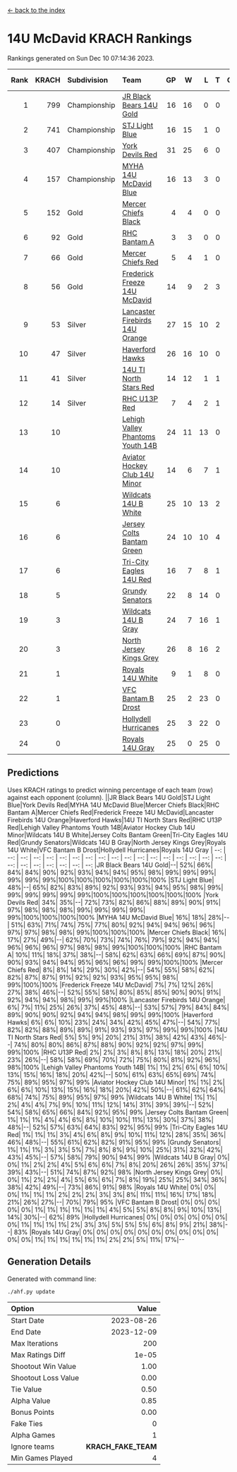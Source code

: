 [<- back to the index](readme.md)
# 14U McDavid KRACH Rankings
Rankings generated on Sun Dec 10 07:14:36 2023.

Rank|KRACH|Subdivision|Team|GP|W|L|T|OTW|OTL|SoS|Exp Wins|Win Diff
---:|---:|:---|:---|---:|---:|---:|---:|---:|---:|---:|---:|---:
1|799|Championship|[JR Black Bears 14U Gold](https://gamesheetstats.com/seasons/3659/teams/140633/schedule)|16|16|0|0|1|0|9|16.8|-0.0
2|741|Championship|[STJ Light Blue](https://gamesheetstats.com/seasons/3659/teams/140639/schedule)|16|15|1|0|0|0|68|15.9|0.0
3|407|Championship|[York Devils Red](https://gamesheetstats.com/seasons/3659/teams/140644/schedule)|31|25|6|0|0|0|305|25.9|0.0
4|157|Championship|[MYHA 14U McDavid Blue](https://gamesheetstats.com/seasons/3659/teams/140636/schedule)|16|13|3|0|0|0|68|13.9|0.0
5|152|Gold|[Mercer Chiefs Black](https://gamesheetstats.com/seasons/3659/teams/140605/schedule)|4|4|0|0|0|0|5|4.9|0.0
6|92|Gold|[RHC Bantam A](https://gamesheetstats.com/seasons/3659/teams/140618/schedule)|3|3|0|0|0|0|4|3.9|0.0
7|66|Gold|[Mercer Chiefs Red](https://gamesheetstats.com/seasons/3659/teams/140606/schedule)|5|4|1|0|0|0|71|4.9|0.0
8|56|Gold|[Frederick Freeze 14U McDavid](https://gamesheetstats.com/seasons/3659/teams/140628/schedule)|14|9|2|3|0|0|66|11.4|0.0
9|53|Silver|[Lancaster Firebirds 14U Orange](https://gamesheetstats.com/seasons/3659/teams/140634/schedule)|27|15|10|2|0|0|165|16.9|0.0
10|47|Silver|[Haverford Hawks](https://gamesheetstats.com/seasons/3659/teams/140630/schedule)|26|16|10|0|0|0|154|16.9|0.0
11|41|Silver|[14U TI North Stars Red](https://gamesheetstats.com/seasons/3659/teams/140626/schedule)|14|12|1|1|0|0|8|13.4|0.0
12|14|Silver|[RHC U13P Red](https://gamesheetstats.com/seasons/3659/teams/140619/schedule)|7|4|2|1|0|0|55|5.4|0.0
13|10||[Lehigh Valley Phantoms Youth 14B](https://gamesheetstats.com/seasons/3659/teams/140635/schedule)|24|11|13|0|1|1|103|11.9|0.0
14|10||[Aviator Hockey Club 14U Minor](https://gamesheetstats.com/seasons/3659/teams/140627/schedule)|14|6|7|1|0|0|175|7.4|0.0
15|6||[Wildcats 14U B White](https://gamesheetstats.com/seasons/3659/teams/140643/schedule)|25|10|13|2|1|1|69|11.9|0.0
16|6||[Jersey Colts Bantam Green](https://gamesheetstats.com/seasons/3659/teams/140632/schedule)|24|10|10|4|1|0|33|12.9|0.0
17|6||[Tri-City Eagles 14U Red](https://gamesheetstats.com/seasons/3659/teams/140640/schedule)|16|7|8|1|1|0|85|8.4|0.0
18|5||[Grundy Senators](https://gamesheetstats.com/seasons/3659/teams/140629/schedule)|22|8|14|0|0|1|206|8.9|0.0
19|3||[Wildcats 14U B Gray](https://gamesheetstats.com/seasons/3659/teams/140642/schedule)|24|7|16|1|0|0|63|8.4|0.0
20|3||[North Jersey Kings Grey](https://gamesheetstats.com/seasons/3659/teams/140637/schedule)|26|8|16|2|1|0|48|9.9|0.0
21|1||[Royals 14U White](https://gamesheetstats.com/seasons/3659/teams/140620/schedule)|9|1|8|0|0|1|177|1.9|0.0
22|1||[VFC Bantam B Drost](https://gamesheetstats.com/seasons/3659/teams/140641/schedule)|25|2|23|0|0|2|215|2.9|0.0
23|0||[Hollydell Hurricanes](https://gamesheetstats.com/seasons/3659/teams/140631/schedule)|25|3|22|0|0|0|36|3.9|0.0
24|0||[Royals 14U Gray](https://gamesheetstats.com/seasons/3659/teams/140638/schedule)|25|0|25|0|0|0|108|0.9|0.0

## Predictions
Uses KRACH ratings to predict winning percentage of each team (row) against each opponent (column).
||JR Black Bears 14U Gold|STJ Light Blue|York Devils Red|MYHA 14U McDavid Blue|Mercer Chiefs Black|RHC Bantam A|Mercer Chiefs Red|Frederick Freeze 14U McDavid|Lancaster Firebirds 14U Orange|Haverford Hawks|14U TI North Stars Red|RHC U13P Red|Lehigh Valley Phantoms Youth 14B|Aviator Hockey Club 14U Minor|Wildcats 14U B White|Jersey Colts Bantam Green|Tri-City Eagles 14U Red|Grundy Senators|Wildcats 14U B Gray|North Jersey Kings Grey|Royals 14U White|VFC Bantam B Drost|Hollydell Hurricanes|Royals 14U Gray
| --: | --: | --: | --: | --: | --: | --: | --: | --: | --: | --: | --: | --: | --: | --: | --: | --: | --: | --: | --: | --: | --: | --: | --: | --: 
|JR Black Bears 14U Gold|--| 52%| 66%| 84%| 84%| 90%| 92%| 93%| 94%| 94%| 95%| 98%| 99%| 99%| 99%| 99%| 99%| 99%|100%|100%|100%|100%|100%|100%
|STJ Light Blue| 48%|--| 65%| 82%| 83%| 89%| 92%| 93%| 93%| 94%| 95%| 98%| 99%| 99%| 99%| 99%| 99%| 99%|100%|100%|100%|100%|100%|100%
|York Devils Red| 34%| 35%|--| 72%| 73%| 82%| 86%| 88%| 89%| 90%| 91%| 97%| 98%| 98%| 98%| 99%| 99%| 99%| 99%| 99%|100%|100%|100%|100%
|MYHA 14U McDavid Blue| 16%| 18%| 28%|--| 51%| 63%| 71%| 74%| 75%| 77%| 80%| 92%| 94%| 94%| 96%| 96%| 97%| 97%| 98%| 98%| 99%|100%|100%|100%
|Mercer Chiefs Black| 16%| 17%| 27%| 49%|--| 62%| 70%| 73%| 74%| 76%| 79%| 92%| 94%| 94%| 96%| 96%| 96%| 97%| 98%| 98%| 99%|100%|100%|100%
|RHC Bantam A| 10%| 11%| 18%| 37%| 38%|--| 58%| 62%| 63%| 66%| 69%| 87%| 90%| 90%| 93%| 94%| 94%| 95%| 96%| 96%| 99%| 99%|100%|100%
|Mercer Chiefs Red|  8%|  8%| 14%| 29%| 30%| 42%|--| 54%| 55%| 58%| 62%| 82%| 87%| 87%| 91%| 92%| 92%| 93%| 95%| 95%| 98%| 99%|100%|100%
|Frederick Freeze 14U McDavid|  7%|  7%| 12%| 26%| 27%| 38%| 46%|--| 52%| 55%| 58%| 80%| 85%| 85%| 90%| 90%| 91%| 92%| 94%| 94%| 98%| 99%| 99%|100%
|Lancaster Firebirds 14U Orange|  6%|  7%| 11%| 25%| 26%| 37%| 45%| 48%|--| 53%| 57%| 79%| 84%| 84%| 89%| 90%| 90%| 92%| 94%| 94%| 98%| 99%| 99%|100%
|Haverford Hawks|  6%|  6%| 10%| 23%| 24%| 34%| 42%| 45%| 47%|--| 54%| 77%| 82%| 82%| 88%| 89%| 89%| 91%| 93%| 93%| 97%| 99%| 99%|100%
|14U TI North Stars Red|  5%|  5%|  9%| 20%| 21%| 31%| 38%| 42%| 43%| 46%|--| 74%| 80%| 80%| 86%| 87%| 88%| 90%| 92%| 92%| 97%| 99%| 99%|100%
|RHC U13P Red|  2%|  2%|  3%|  8%|  8%| 13%| 18%| 20%| 21%| 23%| 26%|--| 58%| 58%| 69%| 70%| 72%| 75%| 80%| 81%| 92%| 96%| 98%|100%
|Lehigh Valley Phantoms Youth 14B|  1%|  1%|  2%|  6%|  6%| 10%| 13%| 15%| 16%| 18%| 20%| 42%|--| 50%| 61%| 63%| 65%| 69%| 74%| 75%| 89%| 95%| 97%| 99%
|Aviator Hockey Club 14U Minor|  1%|  1%|  2%|  6%|  6%| 10%| 13%| 15%| 16%| 18%| 20%| 42%| 50%|--| 61%| 62%| 64%| 68%| 74%| 75%| 89%| 95%| 97%| 99%
|Wildcats 14U B White|  1%|  1%|  2%|  4%|  4%|  7%|  9%| 10%| 11%| 12%| 14%| 31%| 39%| 39%|--| 52%| 54%| 58%| 65%| 66%| 84%| 92%| 95%| 99%
|Jersey Colts Bantam Green|  1%|  1%|  1%|  4%|  4%|  6%|  8%| 10%| 10%| 11%| 13%| 30%| 37%| 38%| 48%|--| 52%| 57%| 63%| 64%| 83%| 92%| 95%| 99%
|Tri-City Eagles 14U Red|  1%|  1%|  1%|  3%|  4%|  6%|  8%|  9%| 10%| 11%| 12%| 28%| 35%| 36%| 46%| 48%|--| 55%| 61%| 62%| 82%| 91%| 95%| 99%
|Grundy Senators|  1%|  1%|  1%|  3%|  3%|  5%|  7%|  8%|  8%|  9%| 10%| 25%| 31%| 32%| 42%| 43%| 45%|--| 57%| 58%| 79%| 90%| 94%| 99%
|Wildcats 14U B Gray|  0%|  0%|  1%|  2%|  2%|  4%|  5%|  6%|  6%|  7%|  8%| 20%| 26%| 26%| 35%| 37%| 39%| 43%|--| 51%| 74%| 87%| 92%| 98%
|North Jersey Kings Grey|  0%|  0%|  1%|  2%|  2%|  4%|  5%|  6%|  6%|  7%|  8%| 19%| 25%| 25%| 34%| 36%| 38%| 42%| 49%|--| 73%| 86%| 91%| 98%
|Royals 14U White|  0%|  0%|  0%|  1%|  1%|  1%|  2%|  2%|  2%|  3%|  3%|  8%| 11%| 11%| 16%| 17%| 18%| 21%| 26%| 27%|--| 70%| 79%| 95%
|VFC Bantam B Drost|  0%|  0%|  0%|  0%|  0%|  1%|  1%|  1%|  1%|  1%|  1%|  4%|  5%|  5%|  8%|  8%|  9%| 10%| 13%| 14%| 30%|--| 62%| 89%
|Hollydell Hurricanes|  0%|  0%|  0%|  0%|  0%|  0%|  0%|  1%|  1%|  1%|  1%|  2%|  3%|  3%|  5%|  5%|  5%|  6%|  8%|  9%| 21%| 38%|--| 83%
|Royals 14U Gray|  0%|  0%|  0%|  0%|  0%|  0%|  0%|  0%|  0%|  0%|  0%|  0%|  1%|  1%|  1%|  1%|  1%|  1%|  2%|  2%|  5%| 11%| 17%|--

## Generation Details

Generated with command line:
```
./ahf.py update
```

| Option | Value |
| :----- | ----: |
| Start Date | 2023-08-26 |
| End Date | 2023-12-09 |
| Max Iterations | 200 |
| Max Ratings Diff | 1e-05 |
| Shootout Win Value | 1.00 |
| Shootout Loss Value | 0.00 |
| Tie Value | 0.50 |
| Alpha Value | 0.85 |
| Bonus Points | 0.00 |
| Fake Ties | 0 |
| Alpha Games | 1 |
| Ignore teams | __KRACH_FAKE_TEAM__ |
| Min Games Played | 4 |

